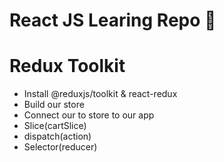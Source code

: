 # React JS Learing Repo 🚀

# Redux Toolkit

- Install @reduxjs/toolkit & react-redux
- Build our store
- Connect our to store to our app
- Slice(cartSlice)
- dispatch(action)
- Selector(reducer)
